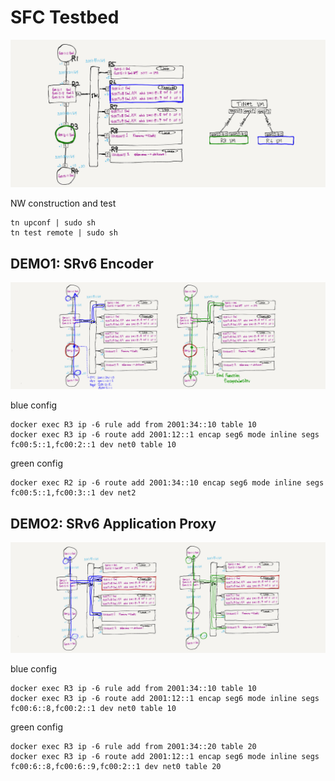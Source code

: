 
# SFC Testbed

![](./img/topo.png)

NW construction and test
```
tn upconf | sudo sh
tn test remote | sudo sh
```

## DEMO1: SRv6 Encoder

![](./img/encoder.png)

blue config
```
docker exec R3 ip -6 rule add from 2001:34::10 table 10
docker exec R3 ip -6 route add 2001:12::1 encap seg6 mode inline segs fc00:5::1,fc00:2::1 dev net0 table 10
```

green config
```
docker exec R2 ip -6 route add 2001:34::10 encap seg6 mode inline segs fc00:5::1,fc00:3::1 dev net2
```

## DEMO2: SRv6 Application Proxy

![](./img/proxy.png)

blue config
```
docker exec R3 ip -6 rule add from 2001:34::10 table 10
docker exec R3 ip -6 route add 2001:12::1 encap seg6 mode inline segs fc00:6::8,fc00:2::1 dev net0 table 10
```

green config
```
docker exec R3 ip -6 rule add from 2001:34::20 table 20
docker exec R3 ip -6 route add 2001:12::1 encap seg6 mode inline segs fc00:6::8,fc00:6::9,fc00:2::1 dev net0 table 20
```

